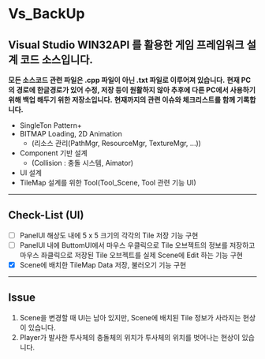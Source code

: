 # Vs_BackUp

## Visual Studio WIN32API 를 활용한 게임 프레임워크 설계 코드 소스입니다.
**모든 소스코드 관련 파일은 .cpp 파일이 아닌 .txt 파일로 이루어져 있습니다.**
**현재 PC의 경로에 한글경로가 있어 수정, 저장 등이 원활하지 않아 추후에 다른 PC에서 사용하기 위해 백업 해두기 위한 저장소입니다.**
**현재까지의 관련 이슈와 체크리스트를 함께 기록합니다.**

+ SingleTon Pattern+ 
+ BITMAP Loading, 2D Animation
  + (리소스 관리(PathMgr, ResourceMgr, TextureMgr, ...))
+ Component 기반 설계
  + (Collision : 충돌 시스템, Aimator)
+ UI 설계
+ TileMap 설계를 위한 Tool(Tool_Scene, Tool 관련 기능 UI)

---

## Check-List (UI)

- [ ] PanelUI 해상도 내에 5 x 5 크기의 각각의 Tile 저장 기능 구현
- [ ] PanelUI 내에 ButtomUI에서 마우스 우클릭으로 Tile 오브젝트의 정보를 저장하고 마우스 좌클릭으로 저장된 Tile 오브젝트를 실제 Scene에 Edit 하는 기능 구현
- [X] Scene에 배치한 TileMap Data 저장, 불러오기 기능 구현

---

## Issue

1. Scene을 변경할 때 UI는 남아 있지만, Scene에 배치된 Tile 정보가 사라지는 현상이 있습니다.
2. Player가 발사한 투사체의 충돌체의 위치가 투사체의 위치를 벗어나는 현상이 있습니다.
